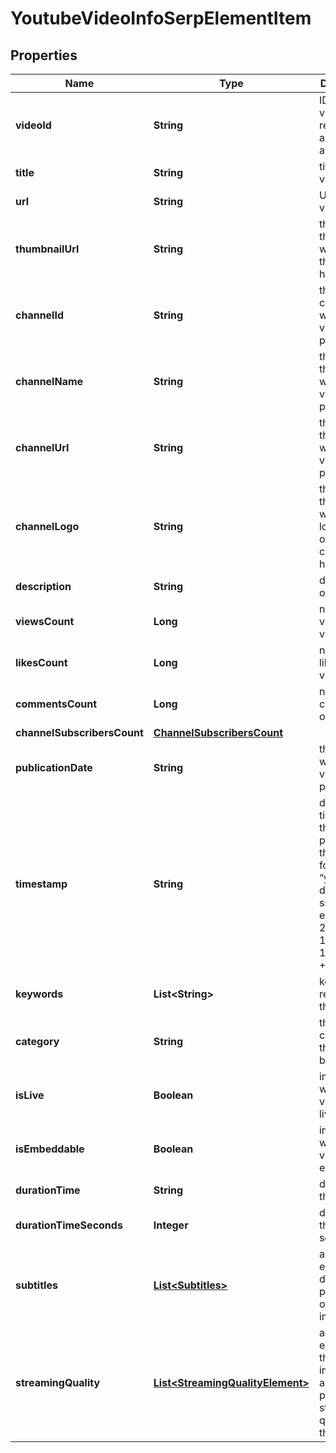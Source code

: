 

# YoutubeVideoInfoSerpElementItem


## Properties

| Name | Type | Description | Notes |
|------------ | ------------- | ------------- | -------------|
|**videoId** | **String** | ID of the video received in a POST array |  [optional] |
|**title** | **String** | title of the video |  [optional] |
|**url** | **String** | URL of the video |  [optional] |
|**thumbnailUrl** | **String** | the URL of the page where the thumbnail is hosted |  [optional] |
|**channelId** | **String** | the ID of the channel where the video is published |  [optional] |
|**channelName** | **String** | the name of the channel where the video is published |  [optional] |
|**channelUrl** | **String** | the URL of the channel where the video is published |  [optional] |
|**channelLogo** | **String** | the URL of the page where the logo image of the channel is hosted |  [optional] |
|**description** | **String** | description of the video |  [optional] |
|**viewsCount** | **Long** | number of views of the video |  [optional] |
|**likesCount** | **Long** | number of likes on the video |  [optional] |
|**commentsCount** | **Long** | number of comments on the video |  [optional] |
|**channelSubscribersCount** | [**ChannelSubscribersCount**](ChannelSubscribersCount.md) |  |  [optional] |
|**publicationDate** | **String** | the date when the video is published |  [optional] |
|**timestamp** | **String** | date and time when the result is published in the UTC format: “yyyy-mm-dd hh-mm-ss +00:00” example: 2022-11-15 12:57:46 +00:00 |  [optional] |
|**keywords** | **List&lt;String&gt;** | keywords relevant to the video |  [optional] |
|**category** | **String** | the category the video belongs to |  [optional] |
|**isLive** | **Boolean** | indicates whether the video is on live |  [optional] |
|**isEmbeddable** | **Boolean** | indicates whether the video is embeddable |  [optional] |
|**durationTime** | **String** | duration of the video |  [optional] |
|**durationTimeSeconds** | **Integer** | duration of the video in seconds |  [optional] |
|**subtitles** | [**List&lt;Subtitles&gt;**](Subtitles.md) | array of elements describing properties of subtitles in the video |  [optional] |
|**streamingQuality** | [**List&lt;StreamingQualityElement&gt;**](StreamingQualityElement.md) | array of elements that contain information about all possible streaming qualities of the video |  [optional] |



